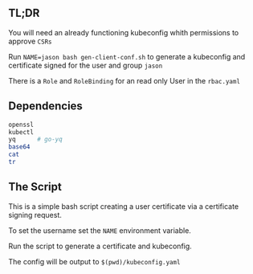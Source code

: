 ## TL;DR

You will need an already functioning kubeconfig whith permissions to approve `CSRs`

Run `NAME=jason bash gen-client-conf.sh` to generate a kubeconfig and certificate signed for the user and group `jason`

There is a `Role` and `RoleBinding` for an read only User in the `rbac.yaml`

## Dependencies

```sh
openssl
kubectl
yq      # go-yq
base64
cat
tr
```

## The Script

This is a simple bash script creating a user certificate via a certificate signing request.

To set the username set the `NAME` environment variable.

Run the script to generate a certificate and kubeconfig.

The config will be output to `$(pwd)/kubeconfig.yaml`

